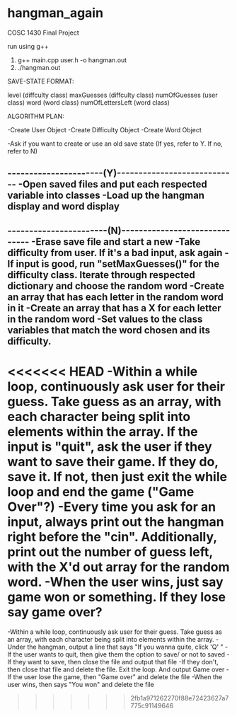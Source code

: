 # hangman_again
COSC 1430 Final Project

run using g++
1. g++ main.cpp user.h -o hangman.out
2. ./hangman.out

SAVE-STATE FORMAT:

level (diffculty class)
maxGuesses (diffculty class)
numOfGuesses (user class)
word (word class)
numOfLettersLeft (word class)






ALGORITHM  PLAN:

-Create User Object
-Create Difficulty Object
-Create Word Object

-Ask if you want to create or use an old save state
(If yes, refer to Y. If no, refer to N)

----------------------(Y)----------------------------
-Open saved files and put each respected variable into classes
-Load up the hangman display and word display
------------------------------------------------------

-----------------------(N)------------------------------
-Erase save file and start a new
-Take difficulty from user. If it's a bad input, ask again
-If input is good, run "setMaxGuesses()" for the difficulty class. Iterate through respected dictionary and choose the random word
-Create an array that has each letter in the random word in it
-Create an array that has a X for each letter in the random word
-Set values to the class variables that match the word chosen and its difficulty.
--------------------------------------------------------

<<<<<<< HEAD
-Within a while loop, continuously ask user for their guess. Take guess as an array, with each character being split into elements within the array. If the input is "quit", ask the user if they want to save their game. If they do, save it. If not, then just exit the while loop and end the game ("Game Over"?)
-Every time you ask for an input, always print out the hangman right before the "cin". Additionally, print out the number of guess left, with the X'd out array for the random word.
-When the user wins, just say game won or something. If they lose say game over?
=======
-Within a while loop, continuously ask user for their guess. Take guess as an array, with each character being split into elements within the array.
-Under the hangman, output a line that says "If you wanna quite, click 'Q' "
-If the user wants to quit, then give them the option to save/ or not to saved
-If they want to save, then close the file and output that file
-If they don't, then close that file and delete the file. Exit the loop. And output Game over
-If the user lose the game, then "Game over" and delete the file
-When the user wins, then says "You won" and delete the file
>>>>>>> 2fb1a971262270f88e72423627a7775c91149646
